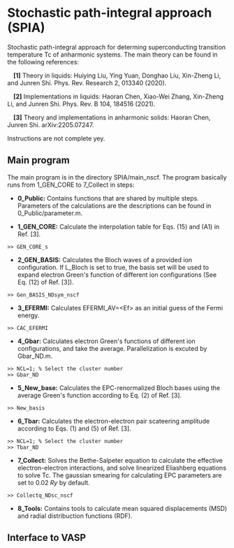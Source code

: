 # Stochastic path-integral approach (SPIA)
Stochastic path-integral approach for determing superconducting transition temperature Tc of anharmonic systems.
The main theory can be found in the following references:

&emsp;**[1]** Theory in liquids: Huiying Liu, Ying Yuan, Donghao Liu, Xin-Zheng Li, and Junren Shi. Phys. Rev. Research 2, 013340 (2020). 

&emsp;**[2]** Implementations in liquids: Haoran Chen, Xiao-Wei Zhang, Xin-Zheng Li, and Junren Shi. Phys. Rev. B 104, 184516 (2021).

&emsp;**[3]** Theory and implementations in anharmonic solids: Haoran Chen, Junren Shi. arXiv:2205.07247.

Instructions are not complete yey.

## Main program
The main program is in the directory SPIA/main_nscf. 
The program basically runs from 1_GEN_CORE to 7_Collect in steps:

* **0_Public:** Contains functions that are shared by multiple steps. 
Parameters of the calculations are the descriptions can be found in 0_Public/parameter.m.

* **1_GEN_CORE:** Calculate the interpolation table for Eqs. (15) and (A1) in Ref. [3]. 
```
>> GEN_CORE_s
```

* **2_GEN_BASIS:** Calculates the Bloch waves of a provided ion configuration. If L_Bloch is set to true, the basis set will be used to expand electron Green's function of different ion configurations (See Eq. (12) of Ref. [3]).
```
>> Gen_BASIS_NDsym_nscf
```

* **3_EFERMI:** Calculates EFERMI_AV=\<Ef\> as an initial guess of the Fermi energy.
```
>> CAC_EFERMI
```       
        
* **4_Gbar:** Calculates electron Green's functions of different ion configurations, and take the average. Parallelization is excuted by Gbar_ND.m.
```
>> NCL=1; % Select the cluster number
>> Gbar_ND
```      

* **5_New_base:** Calculates the EPC-renormalized Bloch bases using the average Green's function according to Eq. (2) of Ref. [3].
```
>> New_basis
```        

* **6_Tbar:** Calculates the electron-electron pair scateering amplitude according to Eqs. (1) and (5) of Ref. [3].
```
>> NCL=1; % Select the cluster number
>> Tbar_ND
```   

* **7_Collect:** Solves the Bethe-Salpeter equation to calculate the effective electron-electron interactions, and solve linearized Eliashberg equations to solve Tc. The gaussian smearing for calculating EPC parameters are set to 0.02 *Ry* by default.
```
>> Collectq_NDsc_nscf
```   

* **8_Tools:** Contains tools to calculate mean squared displacements (MSD) and radial distribuction functions (RDF).

## Interface to VASP
